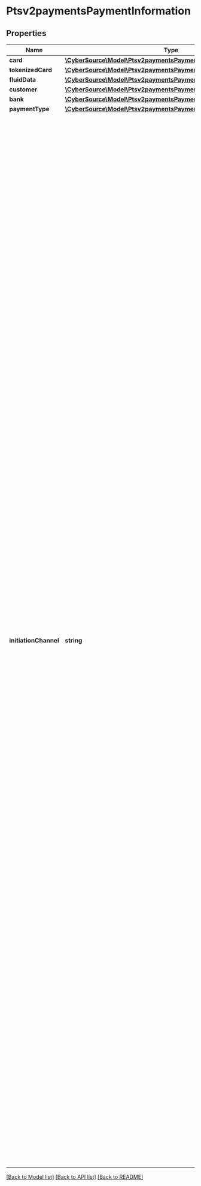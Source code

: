 # Ptsv2paymentsPaymentInformation

## Properties
Name | Type | Description | Notes
------------ | ------------- | ------------- | -------------
**card** | [**\CyberSource\Model\Ptsv2paymentsPaymentInformationCard**](Ptsv2paymentsPaymentInformationCard.md) |  | [optional] 
**tokenizedCard** | [**\CyberSource\Model\Ptsv2paymentsPaymentInformationTokenizedCard**](Ptsv2paymentsPaymentInformationTokenizedCard.md) |  | [optional] 
**fluidData** | [**\CyberSource\Model\Ptsv2paymentsPaymentInformationFluidData**](Ptsv2paymentsPaymentInformationFluidData.md) |  | [optional] 
**customer** | [**\CyberSource\Model\Ptsv2paymentsPaymentInformationCustomer**](Ptsv2paymentsPaymentInformationCustomer.md) |  | [optional] 
**bank** | [**\CyberSource\Model\Ptsv2paymentsPaymentInformationBank**](Ptsv2paymentsPaymentInformationBank.md) |  | [optional] 
**paymentType** | [**\CyberSource\Model\Ptsv2paymentsPaymentInformationPaymentType**](Ptsv2paymentsPaymentInformationPaymentType.md) |  | [optional] 
**initiationChannel** | **string** | Mastercard-defined code that indicates how the account information was obtained.  - &#x60;00&#x60; (default): Card - &#x60;01&#x60;: Removable secure element that is personalized for use with a mobile phone and controlled by the wireless service provider; examples: subscriber identity module (SIM), universal integrated circuit card (UICC) - &#x60;02&#x60;: Key fob - &#x60;03&#x60;: Watch - &#x60;04&#x60;: Mobile tag - &#x60;05&#x60;: Wristband - &#x60;06&#x60;: Mobile phone case or sleeve - &#x60;07&#x60;: Mobile phone with a non-removable, secure element that is controlled by the wireless service provider; for example, code division multiple access (CDMA) - &#x60;08&#x60;: Removable secure element that is personalized for use with a mobile phone and not controlled by the wireless service provider; example: memory card - &#x60;09&#x60;: Mobile phone with a non-removable, secure element that is not controlled by the wireless service provider - &#x60;10&#x60;: Removable secure element that is personalized for use with a tablet or e-book and is controlled by the wireless service provider; examples: subscriber identity module (SIM), universal integrated circuit card (UICC) - &#x60;11&#x60;: Tablet or e-book with a non-removable, secure element that is controlled by the wireless service provider - &#x60;12&#x60;: Removable secure element that is personalized for use with a tablet or e-book and is not controlled by the wireless service provider - &#x60;13&#x60;: Tablet or e-book with a non-removable, secure element that is not controlled by the wireless service provider  This field is supported only for Mastercard on CyberSource through VisaNet.  #### Used by **Authorization**\\ Optional field. | [optional] 

[[Back to Model list]](../README.md#documentation-for-models) [[Back to API list]](../README.md#documentation-for-api-endpoints) [[Back to README]](../README.md)


